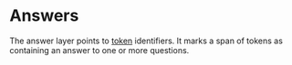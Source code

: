 # Answers
The answer layer points to [token](token.md) identifiers. It marks a span of tokens as containing an answer to one or more questions.
